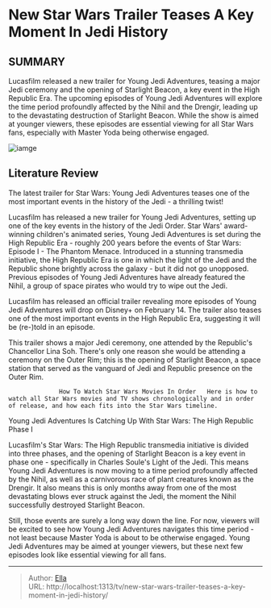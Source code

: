 # New Star Wars Trailer Teases A Key Moment In Jedi History


## SUMMARY 



  Lucasfilm released a new trailer for Young Jedi Adventures, teasing a major Jedi ceremony and the opening of Starlight Beacon, a key event in the High Republic Era.   The upcoming episodes of Young Jedi Adventures will explore the time period profoundly affected by the Nihil and the Drengir, leading up to the devastating destruction of Starlight Beacon.   While the show is aimed at younger viewers, these episodes are essential viewing for all Star Wars fans, especially with Master Yoda being otherwise engaged.  

![iamge](https://static1.srcdn.com/wordpress/wp-content/uploads/2024/01/star-wars-avar-kriiss-and-starlight-beacon.jpg)

## Literature Review
The latest trailer for Star Wars: Young Jedi Adventures teases one of the most important events in the history of the Jedi - a thrilling twist!




Lucasfilm has released a new trailer for Young Jedi Adventures, setting up one of the key events in the history of the Jedi Order. Star Wars&#39; award-winning children&#39;s animated series, Young Jedi Adventures is set during the High Republic Era - roughly 200 years before the events of Star Wars: Episode I - The Phantom Menace. Introduced in a stunning transmedia initiative, the High Republic Era is one in which the light of the Jedi and the Republic shone brightly across the galaxy - but it did not go unopposed. Previous episodes of Young Jedi Adventures have already featured the Nihil, a group of space pirates who would try to wipe out the Jedi.




Lucasfilm has released an official trailer revealing more episodes of Young Jedi Adventures will drop on Disney&#43; on February 14. The trailer also teases one of the most important events in the High Republic Era, suggesting it will be (re-)told in an episode.


 

This trailer shows a major Jedi ceremony, one attended by the Republic&#39;s Chancellor Lina Soh. There&#39;s only one reason she would be attending a ceremony on the Outer Rim; this is the opening of Starlight Beacon, a space station that served as the vanguard of Jedi and Republic presence on the Outer Rim.

                  How To Watch Star Wars Movies In Order   Here is how to watch all Star Wars movies and TV shows chronologically and in order of release, and how each fits into the Star Wars timeline.    





 Young Jedi Adventures Is Catching Up With Star Wars: The High Republic Phase I 
          

Lucasfilm&#39;s Star Wars: The High Republic transmedia initiative is divided into three phases, and the opening of Starlight Beacon is a key event in phase one - specifically in Charles Soule&#39;s Light of the Jedi. This means Young Jedi Adventures is now moving to a time period profoundly affected by the Nihil, as well as a carnivorous race of plant creatures known as the Drengir. It also means this is only months away from one of the most devastating blows ever struck against the Jedi, the moment the Nihil successfully destroyed Starlight Beacon.

Still, those events are surely a long way down the line. For now, viewers will be excited to see how Young Jedi Adventures navigates this time period - not least because Master Yoda is about to be otherwise engaged. Young Jedi Adventures may be aimed at younger viewers, but these next few episodes look like essential viewing for all fans.






---

> Author: [Ella](https://instagram.hk.cn/)  
> URL: http://localhost:1313/tv/new-star-wars-trailer-teases-a-key-moment-in-jedi-history/  


